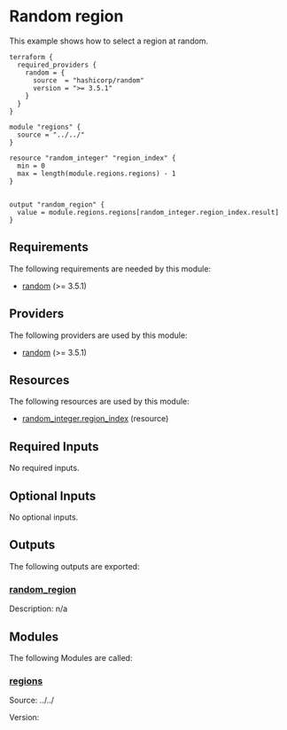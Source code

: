 <!-- BEGIN_TF_DOCS -->
# Random region

This example shows how to select a region at random.

```hcl
terraform {
  required_providers {
    random = {
      source  = "hashicorp/random"
      version = ">= 3.5.1"
    }
  }
}

module "regions" {
  source = "../../"
}

resource "random_integer" "region_index" {
  min = 0
  max = length(module.regions.regions) - 1
}


output "random_region" {
  value = module.regions.regions[random_integer.region_index.result]
}
```

<!-- markdownlint-disable MD033 -->
## Requirements

The following requirements are needed by this module:

- <a name="requirement_random"></a> [random](#requirement\_random) (>= 3.5.1)

## Providers

The following providers are used by this module:

- <a name="provider_random"></a> [random](#provider\_random) (>= 3.5.1)

## Resources

The following resources are used by this module:

- [random_integer.region_index](https://registry.terraform.io/providers/hashicorp/random/latest/docs/resources/integer) (resource)

<!-- markdownlint-disable MD013 -->
## Required Inputs

No required inputs.

## Optional Inputs

No optional inputs.

## Outputs

The following outputs are exported:

### <a name="output_random_region"></a> [random\_region](#output\_random\_region)

Description: n/a

## Modules

The following Modules are called:

### <a name="module_regions"></a> [regions](#module\_regions)

Source: ../../

Version:


<!-- END_TF_DOCS -->